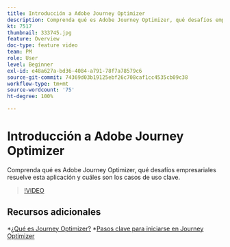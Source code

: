 ```yaml
---
title: Introducción a Adobe Journey Optimizer
description: Comprenda qué es Adobe Journey Optimizer, qué desafíos empresariales resuelve esta aplicación y cuáles son los casos de uso clave.
kt: 7517
thumbnail: 333745.jpg
feature: Overview
doc-type: feature video
team: PM
role: User
level: Beginner
exl-id: e48a627a-bd36-4084-a791-78f7a78579c6
source-git-commit: 74369d03b19125ebf26c708caf1cc4535cb09c38
workflow-type: tm+mt
source-wordcount: '75'
ht-degree: 100%

---
```


# Introducción a Adobe Journey Optimizer

Comprenda qué es Adobe Journey Optimizer, qué desafíos empresariales resuelve esta aplicación y cuáles son los casos de uso clave.

>[!VIDEO](https://video.tv.adobe.com/v/333745?quality=12)

## Recursos adicionales

*[¿Qué es Journey Optimizer?](https://experienceleague.adobe.com/docs/journey-optimizer/using/get-started/get-started.html?lang=es)
*[Pasos clave para iniciarse en Journey Optimizer](https://experienceleague.adobe.com/docs/journey-optimizer/using/get-started/quick-start.html?lang=es)
